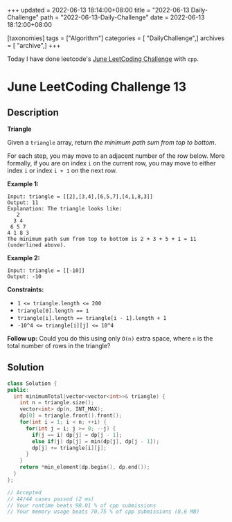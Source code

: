 +++
updated = 2022-06-13 18:14:00+08:00
title = "2022-06-13 Daily-Challenge"
path = "2022-06-13-Daily-Challenge"
date = 2022-06-13 18:12:00+08:00

[taxonomies]
tags = ["Algorithm"]
categories = [ "DailyChallenge",]
archives = [ "archive",]
+++

Today I have done leetcode's [June LeetCoding Challenge](https://leetcode.com/problems/triangle/) with `cpp`.

<!-- more -->

# June LeetCoding Challenge 13

## Description

**Triangle**

Given a `triangle` array, return *the minimum path sum from top to bottom*.

For each step, you may move to an adjacent number of the row below. More formally, if you are on index `i` on the current row, you may move to either index `i` or index `i + 1` on the next row.

 

**Example 1:**

```
Input: triangle = [[2],[3,4],[6,5,7],[4,1,8,3]]
Output: 11
Explanation: The triangle looks like:
   2
  3 4
 6 5 7
4 1 8 3
The minimum path sum from top to bottom is 2 + 3 + 5 + 1 = 11 (underlined above).
```

**Example 2:**

```
Input: triangle = [[-10]]
Output: -10
```

 

**Constraints:**

- `1 <= triangle.length <= 200`
- `triangle[0].length == 1`
- `triangle[i].length == triangle[i - 1].length + 1`
- `-10^4 <= triangle[i][j] <= 10^4`

 

**Follow up:** Could you do this using only `O(n)` extra space, where `n` is the total number of rows in the triangle?

## Solution

``` cpp
class Solution {
public:
  int minimumTotal(vector<vector<int>>& triangle) {
    int n = triangle.size();
    vector<int> dp(n, INT_MAX);
    dp[0] = triangle.front().front();
    for(int i = 1; i < n; ++i) {
      for(int j = i; j >= 0; --j) {
        if(j == i) dp[j] = dp[j - 1];
        else if(j) dp[j] = min(dp[j], dp[j - 1]);
        dp[j] += triangle[i][j];
      }
    }
    return *min_element(dp.begin(), dp.end());
  }
};

// Accepted
// 44/44 cases passed (2 ms)
// Your runtime beats 98.01 % of cpp submissions
// Your memory usage beats 70.75 % of cpp submissions (8.6 MB)
```
